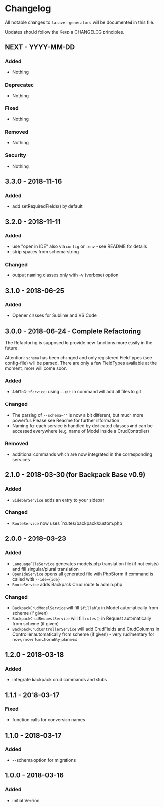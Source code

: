 # Changelog

All notable changes to `laravel-generators` will be documented in this file.

Updates should follow the [Keep a CHANGELOG](http://keepachangelog.com/) principles.

## NEXT - YYYY-MM-DD

### Added
- Nothing

### Deprecated
- Nothing

### Fixed
- Nothing

### Removed
- Nothing

### Security
- Nothing

## 3.3.0 - 2018-11-16

### Added

- add setRequiredFields() by default

## 3.2.0 - 2018-11-11

### Added

- use "open in IDE" also via `config` or `.env` - see README for details
- strip spaces from schema-string

### Changed

- output naming classes only with -v (verbose) option

## 3.1.0 - 2018-06-25

### Added

- Opener classes for Sublime and VS Code

## 3.0.0 - 2018-06-24 - Complete Refactoring

The Refactoring is supposed to provide new functions more easily in the future.

Attention: `schema` has been changed and only registered FieldTypes (see config-file) will be parsed. There are only a few FieldTypes available at the moment, more will come soon.

### Added

- `AddToGitService`: using `--git` in command will add all files to git

### Changed

- The parsing of `--schema=""` is now a bit different, but much more powerful. Please see Readme for further information
- Naming for each service is handled by dedicated classes and can be accessed everywhere (e.g. name of Model inside a CrudController)

### Removed

- additional commands which are now integrated in the corresponding services

## 2.1.0 - 2018-03-30 (for Backpack Base v0.9)

### Added
- `SidebarService` adds an entry to your sidebar

### Changed
- `RouteService` now uses `routes/backpack/custom.php

## 2.0.0 - 2018-03-23

### Added
- `LanguageFileService` generates models.php translation file (if not exists) and fill singular/plural translation
- `OpenIdeService` opens all generated file with PhpStorm if command is called with `--ide={ide}`
- `RouteService` adds Backpack Crud route to admin.php

### Changed

- `BackpackCrudModelService` will fill `$fillable` in Model automatically from scheme (if given)
- `BackpackCrudRequestService` will fill `rules()` in Request automatically from scheme (if given)
- `BackpackCrudControllerService` will add CrudFields and CrudColumns in Controller automatically from scheme (if given) - very rudimentary for now, more functionality planned

## 1.2.0 - 2018-03-18

### Added
- integrate backpack crud commands and stubs

## 1.1.1 - 2018-03-17

### Fixed
- function calls for conversion names

## 1.1.0 - 2018-03-17

### Added
- --schema option for migrations

## 1.0.0 - 2018-03-16

### Added
- initial Version
